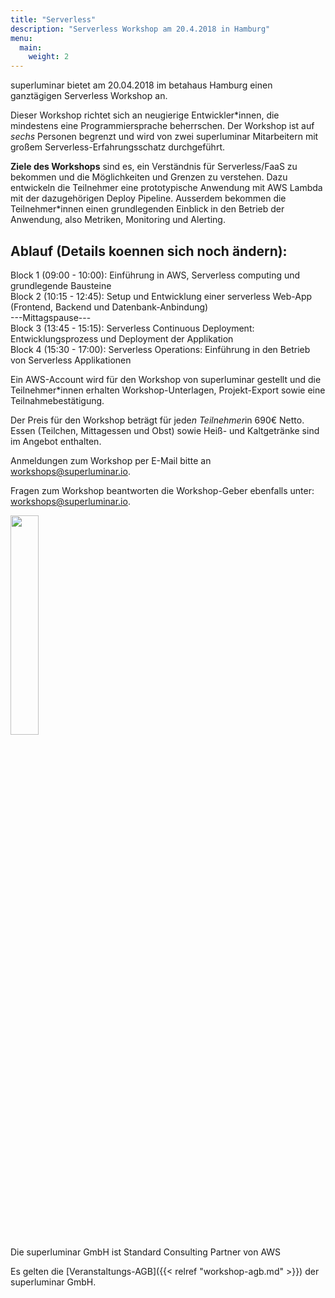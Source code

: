```yaml
---
title: "Serverless"
description: "Serverless Workshop am 20.4.2018 in Hamburg"
menu:
  main:
    weight: 2
---
```


superluminar bietet am 20.04.2018 im betahaus Hamburg einen ganztägigen Serverless Workshop an.

Dieser Workshop richtet sich an neugierige Entwickler*innen, die mindestens eine Programmiersprache beherrschen. Der Workshop ist auf *sechs* Personen begrenzt und wird von zwei superluminar Mitarbeitern mit großem Serverless-Erfahrungsschatz durchgeführt.

**Ziele des Workshops** sind es, ein Verständnis für Serverless/FaaS zu bekommen und die Möglichkeiten und Grenzen zu verstehen. Dazu entwickeln die Teilnehmer eine prototypische Anwendung mit AWS Lambda mit der dazugehörigen Deploy Pipeline. Ausserdem bekommen die Teilnehmer*innen einen grundlegenden Einblick in den Betrieb der Anwendung, also Metriken, Monitoring und Alerting.

## Ablauf (Details koennen sich noch ändern):

Block 1 (09:00 - 10:00): Einführung in AWS, Serverless computing und grundlegende Bausteine<br>
Block 2 (10:15 - 12:45): Setup und Entwicklung einer serverless Web-App (Frontend, Backend und Datenbank-Anbindung)<br>
---Mittagspause---<br>
Block 3 (13:45 - 15:15): Serverless Continuous Deployment: Entwicklungsprozess und Deployment der Applikation<br>
Block 4 (15:30 - 17:00): Serverless Operations: Einführung in den Betrieb von Serverless Applikationen<br>

Ein AWS-Account wird für den Workshop von superluminar gestellt und die Teilnehmer*innen erhalten Workshop-Unterlagen, Projekt-Export sowie eine Teilnahmebestätigung.

Der Preis für den Workshop beträgt für jede*n Teilnehmer*in 690€ Netto.
Essen (Teilchen, Mittagessen und Obst) sowie Heiß- und Kaltgetränke sind im Angebot enthalten. 

Anmeldungen zum Workshop per E-Mail bitte an [workshops@superluminar.io](mailto:workshops@superluminar.io).

Fragen zum Workshop beantworten die Workshop-Geber ebenfalls unter: [workshops@superluminar.io](mailto:workshops@superluminar.io).

<img src="/img/aws_partner.png" style="width: 30%"><br>
Die superluminar GmbH ist Standard Consulting Partner von AWS

Es gelten die [Veranstaltungs-AGB]({{< relref "workshop-agb.md" >}}) der superluminar GmbH.
